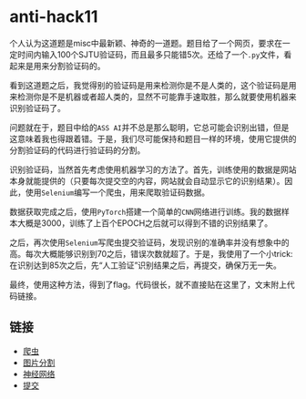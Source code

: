 # anti-hack11
个人认为这道题是misc中最新颖、神奇的一道题。题目给了一个网页，要求在一定时间内输入100个SJTU验证码，而且最多只能错5次。还给了一个`.py`文件，看起来是用来分割验证码的。

看到这道题之后，我觉得别的验证码是用来检测你是不是人类的，这个验证码是用来检测你是不是机器或者超人类的，显然不可能靠手速取胜，那么就要使用机器来识别验证码了。

问题就在于，题目中给的`ASS AI`并不总是那么聪明，它总可能会识别出错，但是这意味着我也得跟着错。于是，我们尽可能保持和题目一样的环境，使用它提供的分割验证码的代码进行验证码的分割。

识别验证码，当然首先考虑使用机器学习的方法了。首先，训练使用的数据是网站本身就能提供的（只要每次提交空的内容，网站就会自动显示它的识别结果）。因此，使用`Selenium`编写一个爬虫，用来爬取验证码数据。

数据获取完成之后，使用`PyTorch`搭建一个简单的`CNN`网络进行训练。我的数据样本大概是3000，训练了上百个EPOCH之后就可以得到不错的识别结果了。

之后，再次使用`Selenium`写爬虫提交验证码，发现识别的准确率并没有想象中的高。每次大概能够识别到70之后，错误次数就超了。于是，我使用了一个小trick: 在识别达到85次之后，先“人工验证”识别结果之后，再提交，确保万无一失。

最终，使用这种方法，得到了flag。代码很长，就不直接贴在这里了，文末附上代码链接。

## 链接
- [爬虫](../script/dataMaker.py)
- [图片分割](../script/splitImg.py)
- [神经网络](../script/PytorchCaptcha.py)
- [提交](../script/captchaSolver.py)